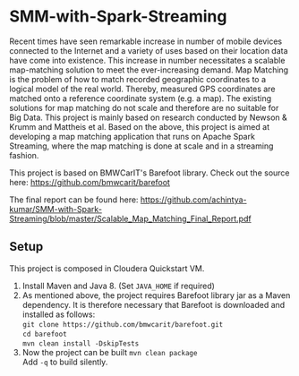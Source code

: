 # SMM-with-Spark-Streaming

Recent times have seen remarkable increase in number of mobile devices connected to the Internet and a variety of uses based on their location data have come into existence. This increase in number necessitates a scalable map-matching solution to meet the ever-increasing demand. Map Matching is the problem of how to match recorded geographic coordinates to a logical model of the real world. Thereby, measured GPS coordinates are matched onto a reference coordinate system (e.g. a map). The existing solutions for map matching do not scale and therefore are no suitable for Big Data. This project is mainly based on research conducted by Newson & Krumm and Mattheis et al. Based on the above, this project is aimed at developing a map matching application that runs on Apache Spark Streaming, where the map matching is done at scale and in a streaming fashion. 

This project is based on BMWCarIT's Barefoot library.
Check out the source here: https://github.com/bmwcarit/barefoot

The final report can be found here: 
https://github.com/achintya-kumar/SMM-with-Spark-Streaming/blob/master/Scalable_Map_Matching_Final_Report.pdf

## Setup
This project is composed in Cloudera Quickstart VM. 
1. Install Maven and Java 8. (Set ```JAVA_HOME``` if required)<br />
2. As mentioned above, the project requires Barefoot library jar as a Maven dependency. It is therefore necessary that Barefoot is downloaded and installed as follows:<br />
```git clone https://github.com/bmwcarit/barefoot.git```<br />
```cd barefoot```<br />
```mvn clean install -DskipTests``` 
3. Now the project can be built
```mvn clean package```<br />
      Add ```-q``` to build silently. 
